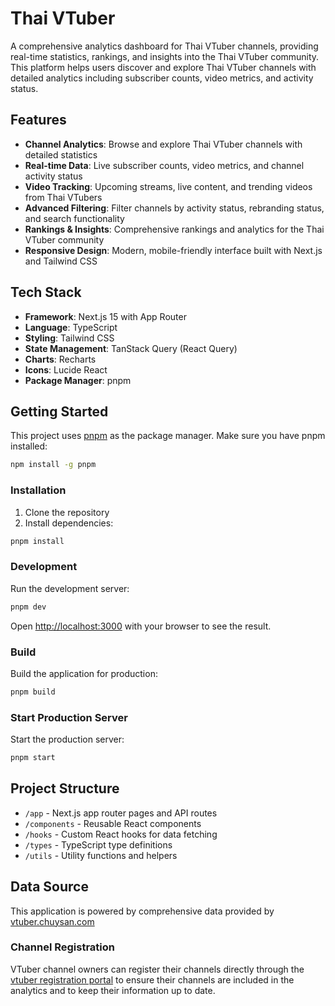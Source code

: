 # Thai VTuber

A comprehensive analytics dashboard for Thai VTuber channels, providing real-time statistics, rankings, and insights into the Thai VTuber community. This platform helps users discover and explore Thai VTuber channels with detailed analytics including subscriber counts, video metrics, and activity status.

## Features

- **Channel Analytics**: Browse and explore Thai VTuber channels with detailed statistics
- **Real-time Data**: Live subscriber counts, video metrics, and channel activity status
- **Video Tracking**: Upcoming streams, live content, and trending videos from Thai VTubers
- **Advanced Filtering**: Filter channels by activity status, rebranding status, and search functionality
- **Rankings & Insights**: Comprehensive rankings and analytics for the Thai VTuber community
- **Responsive Design**: Modern, mobile-friendly interface built with Next.js and Tailwind CSS

## Tech Stack

- **Framework**: Next.js 15 with App Router
- **Language**: TypeScript
- **Styling**: Tailwind CSS
- **State Management**: TanStack Query (React Query)
- **Charts**: Recharts
- **Icons**: Lucide React
- **Package Manager**: pnpm

## Getting Started

This project uses [pnpm](https://pnpm.io/) as the package manager. Make sure you have pnpm installed:

```bash
npm install -g pnpm
```

### Installation

1. Clone the repository
2. Install dependencies:

```bash
pnpm install
```

### Development

Run the development server:

```bash
pnpm dev
```

Open [http://localhost:3000](http://localhost:3000) with your browser to see the result.

### Build

Build the application for production:

```bash
pnpm build
```

### Start Production Server

Start the production server:

```bash
pnpm start
```

## Project Structure

- `/app` - Next.js app router pages and API routes
- `/components` - Reusable React components
- `/hooks` - Custom React hooks for data fetching
- `/types` - TypeScript type definitions
- `/utils` - Utility functions and helpers

## Data Source

This application is powered by comprehensive data provided by [vtuber.chuysan.com](https://vtuber.chuysan.com/)

### Channel Registration

VTuber channel owners can register their channels directly through the [vtuber registration portal](https://vtuber.kerlos.in.th/register) to ensure their channels are included in the analytics and to keep their information up to date.
